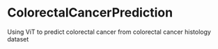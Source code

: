 # ColorectalCancerPrediction
Using ViT to predict colorectal cancer from colorectal cancer histology dataset
